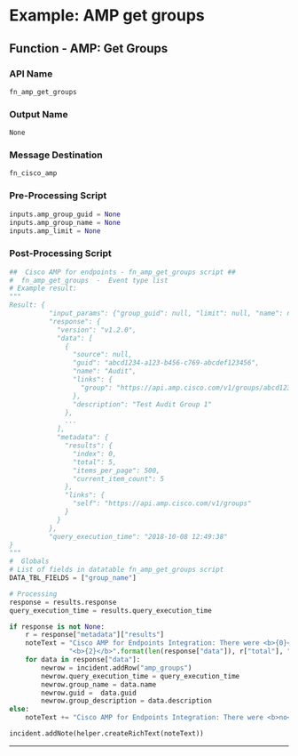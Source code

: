 <!--
    DO NOT MANUALLY EDIT THIS FILE
    THIS FILE IS AUTOMATICALLY GENERATED WITH resilient-sdk codegen
    Generated with resilient-sdk v50.1.262
-->

# Example: AMP get groups

## Function - AMP: Get Groups

### API Name
`fn_amp_get_groups`

### Output Name
`None`

### Message Destination
`fn_cisco_amp`

### Pre-Processing Script
```python
inputs.amp_group_guid = None
inputs.amp_group_name = None
inputs.amp_limit = None
```

### Post-Processing Script
```python
##  Cisco AMP for endpoints - fn_amp_get_groups script ##
#  fn_amp_get_groups  -  Event type list
# Example result:
"""
Result: {
          "input_params": {"group_guid": null, "limit": null, "name": null},
          "response": {
            "version": "v1.2.0",
            "data": [
              {
                "source": null,
                "guid": "abcd1234-a123-b456-c769-abcdef123456",
                "name": "Audit",
                "links": {
                  "group": "https://api.amp.cisco.com/v1/groups/abcd1234-a123-b456-c769-abcdef123456"
                },
                "description": "Test Audit Group 1"
              },
              ...
            ],
            "metadata": {
              "results": {
                "index": 0,
                "total": 5,
                "items_per_page": 500,
                "current_item_count": 5
              },
              "links": {
                "self": "https://api.amp.cisco.com/v1/groups"
              }
            }
          },
          "query_execution_time": "2018-10-08 12:49:38"
}
"""
#  Globals
# List of fields in datatable fn_amp_get_groups script
DATA_TBL_FIELDS = ["group_name"]

# Processing
response = results.response
query_execution_time = results.query_execution_time

if response is not None:
    r = response["metadata"]["results"]
    noteText = "Cisco AMP for Endpoints Integration: There were <b>{0}</b> results returned out of a total of <b>{1}</b> for Resilient function " \
               "<b>{2}</b>".format(len(response["data"]), r["total"], "fn_amp_get_groups")
    for data in response["data"]:
        newrow = incident.addRow("amp_groups")
        newrow.query_execution_time = query_execution_time
        newrow.group_name = data.name
        newrow.guid =  data.guid
        newrow.group_description = data.description
else:
    noteText += "Cisco AMP for Endpoints Integration: There were <b>no</b> results returned for Resilient function <b>{0}</b>".format("fn_amp_get_groups")

incident.addNote(helper.createRichText(noteText))
```

---

